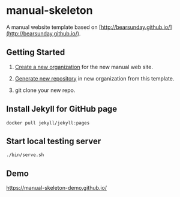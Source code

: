 # manual-skeleton

A manual website template based on [http://bearsunday.github.io/](http://bearsunday.github.io/).


## Getting Started

1. [Create a new organization](https://docs.github.com/en/organizations/collaborating-with-groups-in-organizations/creating-a-new-organization-from-scratch) for the new manual web site.

2. [Generate new repository](https://github.blog/2019-06-06-generate-new-repositories-with-repository-templates/) in new organization from this template.

3. git clone your new repo.

## Install Jekyll for GitHub page

```
docker pull jekyll/jekyll:pages
```

## Start local testing server

```
./bin/serve.sh
```
## Demo

https://manual-skeleton-demo.github.io/
